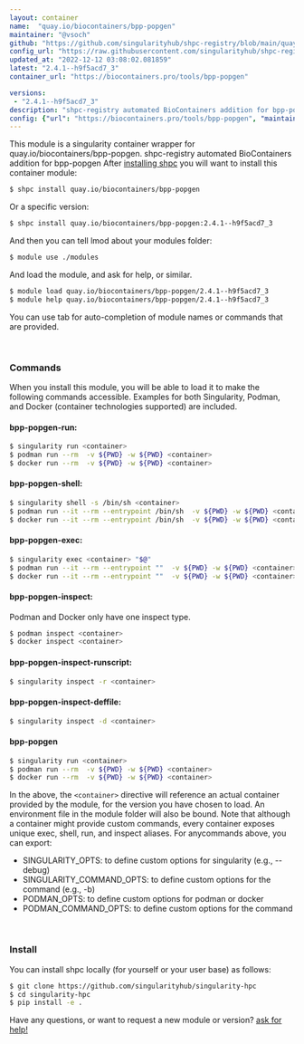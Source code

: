 ```yaml
---
layout: container
name:  "quay.io/biocontainers/bpp-popgen"
maintainer: "@vsoch"
github: "https://github.com/singularityhub/shpc-registry/blob/main/quay.io/biocontainers/bpp-popgen/container.yaml"
config_url: "https://raw.githubusercontent.com/singularityhub/shpc-registry/main/quay.io/biocontainers/bpp-popgen/container.yaml"
updated_at: "2022-12-12 03:08:02.081859"
latest: "2.4.1--h9f5acd7_3"
container_url: "https://biocontainers.pro/tools/bpp-popgen"

versions:
 - "2.4.1--h9f5acd7_3"
description: "shpc-registry automated BioContainers addition for bpp-popgen"
config: {"url": "https://biocontainers.pro/tools/bpp-popgen", "maintainer": "@vsoch", "description": "shpc-registry automated BioContainers addition for bpp-popgen", "latest": {"2.4.1--h9f5acd7_3": "sha256:e0d077bbd4951f9f27a4460d613e3229f06dd2b089d856a01bd325f6ac607fe6"}, "tags": {"2.4.1--h9f5acd7_3": "sha256:e0d077bbd4951f9f27a4460d613e3229f06dd2b089d856a01bd325f6ac607fe6"}, "docker": "quay.io/biocontainers/bpp-popgen"}
---
```


This module is a singularity container wrapper for quay.io/biocontainers/bpp-popgen.
shpc-registry automated BioContainers addition for bpp-popgen
After [installing shpc](#install) you will want to install this container module:


```bash
$ shpc install quay.io/biocontainers/bpp-popgen
```

Or a specific version:

```bash
$ shpc install quay.io/biocontainers/bpp-popgen:2.4.1--h9f5acd7_3
```

And then you can tell lmod about your modules folder:

```bash
$ module use ./modules
```

And load the module, and ask for help, or similar.

```bash
$ module load quay.io/biocontainers/bpp-popgen/2.4.1--h9f5acd7_3
$ module help quay.io/biocontainers/bpp-popgen/2.4.1--h9f5acd7_3
```

You can use tab for auto-completion of module names or commands that are provided.

<br>

### Commands

When you install this module, you will be able to load it to make the following commands accessible.
Examples for both Singularity, Podman, and Docker (container technologies supported) are included.

#### bpp-popgen-run:

```bash
$ singularity run <container>
$ podman run --rm  -v ${PWD} -w ${PWD} <container>
$ docker run --rm  -v ${PWD} -w ${PWD} <container>
```

#### bpp-popgen-shell:

```bash
$ singularity shell -s /bin/sh <container>
$ podman run --it --rm --entrypoint /bin/sh  -v ${PWD} -w ${PWD} <container>
$ docker run --it --rm --entrypoint /bin/sh  -v ${PWD} -w ${PWD} <container>
```

#### bpp-popgen-exec:

```bash
$ singularity exec <container> "$@"
$ podman run --it --rm --entrypoint ""  -v ${PWD} -w ${PWD} <container> "$@"
$ docker run --it --rm --entrypoint ""  -v ${PWD} -w ${PWD} <container> "$@"
```

#### bpp-popgen-inspect:

Podman and Docker only have one inspect type.

```bash
$ podman inspect <container>
$ docker inspect <container>
```

#### bpp-popgen-inspect-runscript:

```bash
$ singularity inspect -r <container>
```

#### bpp-popgen-inspect-deffile:

```bash
$ singularity inspect -d <container>
```



#### bpp-popgen

```bash
$ singularity run <container>
$ podman run --rm  -v ${PWD} -w ${PWD} <container>
$ docker run --rm  -v ${PWD} -w ${PWD} <container>
```


In the above, the `<container>` directive will reference an actual container provided
by the module, for the version you have chosen to load. An environment file in the
module folder will also be bound. Note that although a container
might provide custom commands, every container exposes unique exec, shell, run, and
inspect aliases. For anycommands above, you can export:

 - SINGULARITY_OPTS: to define custom options for singularity (e.g., --debug)
 - SINGULARITY_COMMAND_OPTS: to define custom options for the command (e.g., -b)
 - PODMAN_OPTS: to define custom options for podman or docker
 - PODMAN_COMMAND_OPTS: to define custom options for the command

<br>

### Install

You can install shpc locally (for yourself or your user base) as follows:

```bash
$ git clone https://github.com/singularityhub/singularity-hpc
$ cd singularity-hpc
$ pip install -e .
```

Have any questions, or want to request a new module or version? [ask for help!](https://github.com/singularityhub/singularity-hpc/issues)